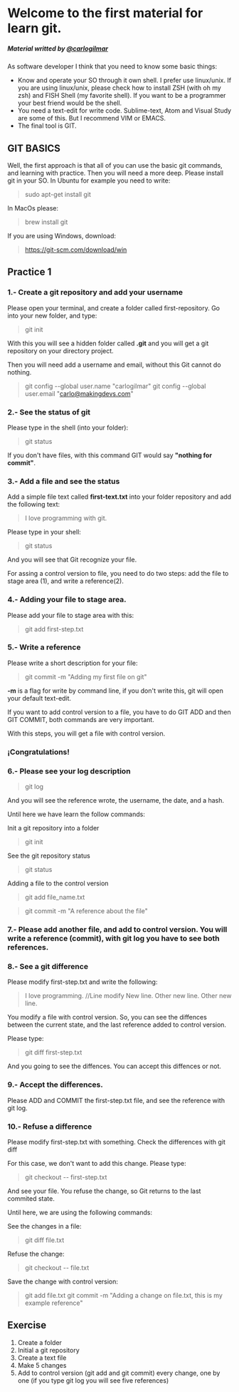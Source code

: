 # Welcome to the first material for learn git.

##### Material writted by [@carlogilmar](http://twitter.com/carlogilmar)

As software developer I think that you need to know some basic things:

* Know and operate your SO through it own shell. I prefer use linux/unix. If you are using linux/unix, please check how to install ZSH (with oh my zsh) and FISH Shell (my favorite shell). If you want to be a programmer your best friend would be the shell.
* You need a text-edit for write code. Sublime-text, Atom and Visual Study are some of this. But I recommend VIM or EMACS.
* The final tool is GIT.


## GIT BASICS

Well, the first approach is that all of you can use the basic git commands, and learning with practice. Then you will need a more deep.
Please install git in your SO. In Ubuntu for example you need to write:

> sudo apt-get install git

In MacOs please:

> brew install git

If you are using Windows, download:

> https://git-scm.com/download/win

## Practice 1

### 1.- Create a git repository and add your username

Please open your terminal, and create a folder called first-repository. Go into your new folder, and type:

> git init

With this you will see a hidden folder called **.git** and you will get a git repository on your directory project.

Then you will need add a username and email, without this Git cannot do nothing.

> git config --global user.name "carlogilmar"
> git config --global user.email "carlo@makingdevs.com"

### 2.- See the status of git

Please type in the shell (into your folder):

> git status

If you don't have files, with this command GIT would say **"nothing for commit"**.

### 3.- Add a file and see the status

Add a simple file text called **first-text.txt** into your folder repository and add the following text:

> I love programming with git.

Please type in your shell:

> git status

And you will see that Git recognize your file.

For assing a control version to file, you need to do two steps: add the file to stage area (1), and write a reference(2).

### 4.- Adding your file to stage area.

Please add your file to stage area with this:

> git add first-step.txt

### 5.- Write a reference

Please write a short description for your file:
> git commit -m "Adding my first file on git"

**-m** is a flag for write by command line, if you don't write this, git will open your default text-edit.

If you want to add control version to a file, you have to do GIT ADD and then GIT COMMIT, both commands are very important.

With this steps, you will get a file with control version.

### ¡Congratulations!

### 6.- Please see your log description

> git log

And you will see the reference wrote, the username, the date, and a hash.

Until here we have learn the follow commands:

Init a git repository into a folder

> git init

See the git repository status

> git status

Adding a file to the control version

> git add file_name.txt

> git commit -m "A reference about the file"

### 7.- Please add another file, and add to control version. You will write a reference (commit), with git log you have to see both references.

### 8.- See a git difference

Please modify first-step.txt and write the following:

> I love programming. //Line modify
> New line.
> Other new line.
> Other new line.

You modify a file with control version. So, you can see the diffences between the current state, and the last reference added to control version.

Please type:

> git diff first-step.txt

And you going to see the diffences. You can accept this diffences or not.

### 9.- Accept the differences.

Please ADD and COMMIT the first-step.txt file, and see the reference with git log.

### 10.- Refuse a difference

Please modify first-step.txt with something. Check the differences with git diff

For this case, we don't want to add this change. Please type:

> git checkout -- first-step.txt

And see your file. You refuse the change, so Git returns to the last commited state.

Until here, we are using the following commands:

See the changes in a file:

> git diff file.txt

Refuse the change:

> git checkout -- file.txt

Save the change with control version:

> git add file.txt
> git commit -m "Adding a change on file.txt, this is my example reference"


## Exercise

1. Create a folder
2. Initial a git repository
3. Create a text file
4. Make 5 changes
5. Add to control version (git add and git commit) every change, one by one (if you type git log you will see five references)
